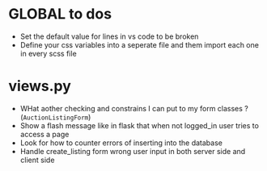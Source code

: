 # GLOBAL to dos
-   Set the default value for lines in vs code to be broken
-   Define your css variables into a seperate file and them import each one in every scss file
# views.py
-   WHat aother checking and constrains I can put to my form classes ? (`AuctionListingForm`)
-   Show a flash message like in flask that when not logged_in user tries to access a page 
-   Look for how to counter errors of inserting into the database
-   Handle create_listing form wrong user input in both server side and client side